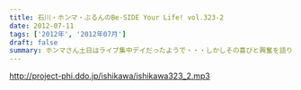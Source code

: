 ```yaml
---
title: 石川・ホンマ・ぶるんのBe-SIDE Your Life! vol.323-2
date: 2012-07-11
tags: ['2012年', '2012年07月']
draft: false
summary: ホンマさん土日はライブ集中デイだったようで・・・しかしその喜びと興奮を語り合える「友」がいないようです。フェイスブックでは呼びかけているようですが・・・ＮＡＭＡＥ
---
```


http://project-phi.ddo.jp/ishikawa/ishikawa323_2.mp3

